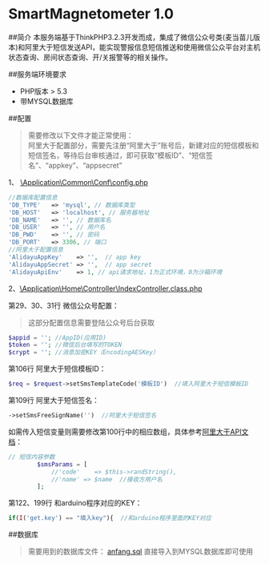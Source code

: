 SmartMagnetometer 1.0
===============
##简介
本服务端基于ThinkPHP3.2.3开发而成，集成了微信公众号类(麦当苗儿版本)和阿里大于短信发送API，能实现警报信息短信推送和使用微信公众平台对主机状态查询、房间状态查询、开/关报警等的相关操作。

##服务端环境要求
* PHP版本 > 5.3
* 带MYSQL数据库

##配置
> 需要修改以下文件才能正常使用：  
> 阿里大于配置部分，需要先注册“阿里大于”账号后，新建对应的短信模板和短信签名，等待后台审核通过，即可获取“模板ID”、“短信签名”、“appkey”、“appsecret”

1、 [\Application\Common\Conf\config.php](Application/Common/Conf/config.php)
```PHP
//数据库配置信息
'DB_TYPE'   => 'mysql', // 数据库类型
'DB_HOST'   => 'localhost', // 服务器地址
'DB_NAME'   => '', // 数据库名
'DB_USER'   => '', // 用户名
'DB_PWD'    => '', // 密码
'DB_PORT'   => 3306, // 端口
//阿里大于配置信息
'AlidayuAppKey'    => '',  // app key
'AlidayuAppSecret' => '',  // app secret
'AlidayuApiEnv'    => 1, // api请求地址，1为正式环境，0为沙箱环境
```

2、[\Application\Home\Controller\IndexController.class.php](Application/Home/Controller/IndexController.class.php)

第29、30、31行  微信公众号配置：
> 这部分配置信息需要登陆公众号后台获取

```PHP
$appid = ''; //AppID(应用ID)
$token = ''; //微信后台填写的TOKEN
$crypt = ''; //消息加密KEY（EncodingAESKey）
```
第106行  阿里大于短信模板ID：
```PHP
$req = $request->setSmsTemplateCode('模板ID')  //填入阿里大于短信模板ID
```
第109行  阿里大于短信签名：
```PHP
->setSmsFreeSignName('')  //阿里大于短信签名
```
如需传入短信变量则需要修改第100行中的相应数组，具体参考[阿里大于API文档](https://api.alidayu.com/doc2/apiDetail?spm=a3142.7791109.1999204071.20.jjrCHe&apiId=25450)：
```PHP
// 短信内容参数
        $smsParams = [
            //'code'    => $this->randString(),
            //'name' => $name  //接收方用户名
        ];
```
第122、199行  和arduino程序对应的KEY：
```PHP
if(I('get.key') == "填入key"){  //和arduino程序里面的KEY对应
```
##数据库
> 需要用到的数据库文件：
 [anfang.sql](anfang.sql)
 直接导入到MYSQL数据库即可使用
